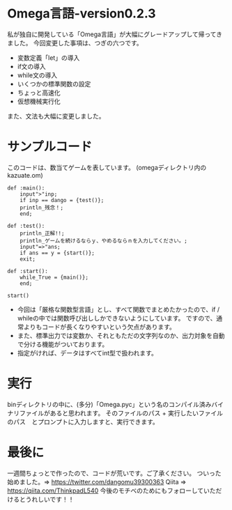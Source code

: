 # Omega言語-version0.2.3

私が独自に開発している「Omega言語」が大幅にグレードアップして帰ってきました。
今回変更した事項は、つぎの六つです。

- 変数定義「let」の導入
- if文の導入
- while文の導入
- いくつかの標準関数の設定
- ちょっと高速化
- 仮想機械実行化

また、文法も大幅に変更しました。


# サンプルコード


このコードは、数当てゲームを表しています。
(omegaディレクトリ内のkazuate.om)

```oemga:kazuate.om
def :main():
    input">"inp;
    if inp == dango = {test()};
    println_残念！;
    end;

def :test():
    println_正解!!;
    println_ゲームを続けるならｙ、やめるならｎを入力してください。;
    input"=>"ans;
    if ans == y = {start()};
    exit;

def :start():
    while_True = {main()};
    end;

start()

```

- 今回は「厳格な関数型言語」とし、すべて関数でまとめたかったので、if / whileの中では関数呼び出ししかできないようにしています。
ですので、通常よりもコードが長くなりやすいという欠点があります。
- また、標準出力では変数か、それともただの文字列なのか、出力対象を自動で分ける機能がついております。
- 指定がければ、データはすべてint型で扱われます。

# 実行

binディレクトリの中に、(多分)「Omega.pyc」という名のコンパイル済みバイナリファイルがあると思われます。
そのファイルのパス + 実行したいファイルのパス　とプロンプトに入力しますと、実行できます。

# 最後に

一週間ちょっとで作ったので、コードが荒いです。ご了承ください。
ついった始めました。=> https://twitter.com/dangomu39300363
Qiita => https://qiita.com/ThinkpadL540
今後のモチベのためにもフォローしていただけるとうれしいです！！
